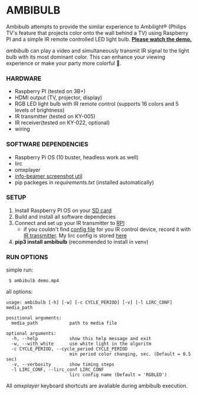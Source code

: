 # AMBIBULB

 Ambibulb attempts to provide the similar experience to Ambilight® (Philips TV's feature that projects color onto the wall behind a TV) using Raspberry PI and a simple IR remote controlled LED light bulb. [**Please watch the demo.**](https://youtu.be/R3JeVooaytU)

*ambibulb* can play a video and simultaneously transmit IR signal to the light bulb with its most dominant color. This can enhance your viewing experience or make your party more colorful 🌈.

### HARDWARE
* Raspberry PI (tested on 3B+)
* HDMI output (TV, projector, display)
* RGB LED light bulb with IR remote control (supports 16 colors and 5 levels of brightness)
* IR transmitter (tested on KY-005)
* IR receiver(tested on KY-022, optional)
* wiring

### SOFTWARE DEPENDENCIES
* Raspberry Pi OS (10 buster, headless work as well)
* lirc
* omxplayer
* [info-beamer screenshot util](https://github.com/info-beamer/tools/tree/master/screenshot)
* pip packeges in *requirements.txt* (installed automatically)

### SETUP
1. Install Raspberry PI OS on your [SD card](https://www.raspberrypi.org/documentation/installation/installing-images/)
2. Build and install all software dependecies
3. Connect and set up your IR transmitter to [RPI](https://gist.github.com/prasanthj/c15a5298eb682bde34961c322c95378b)
    - if you couldn't find [config file](http://lirc-remotes.sourceforge.net/remotes-table.html) for you IR control device, record it with [IR transmitter](https://gist.github.com/prasanthj/c15a5298eb682bde34961c322c95378b). My lirc config is stored [here](conf/osram-led-bulb.conf)
4. **pip3 install ambibulb** (recommended to install in venv)

### RUN OPTIONS
simple run:
```
 $ ambibulb demo.mp4
 ```
all options:
```
usage: ambibulb [-h] [-w] [-c CYCLE_PERIOD] [-v] [-l LIRC_CONF] media_path

positional arguments:
  media_path            path to media file

optional arguments:
  -h, --help            show this help message and exit
  -w, --with_white      use white light in the algoritm
  -c CYCLE_PERIOD, --cycle_period CYCLE_PERIOD
                        min period color changing, sec. (Default = 0.5 sec)
  -v, --verbosity       show timing steps
  -l LIRC_CONF, --lirc_conf LIRC_CONF
                        lirc config name (Default = 'RGBLED')
```
All *omxplayer* keyboard shortcuts are avaliable during ambibulb execution.
